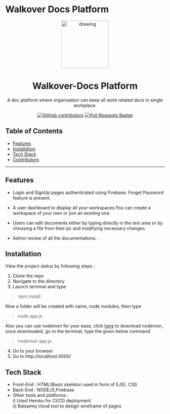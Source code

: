 # Walkover Docs Platform
<p align="center">
 <img src="https://user-images.githubusercontent.com/58841158/153365007-ae1243ba-ddc8-4bb0-a78f-37a213902b5b.jpeg" alt="drawing" height="150" width="150"> 
</p>

 <h1 align="center"> Walkover-Docs Platform </h1>

<p align="center"> A doc platform where organisation can keep all work related docs in single workplace.</p>
<p align="center">
<a href="https://github.com/YASHIKA791/Walkover_DocsProject/graphs/contributors"><img alt="GitHub contributors" src="https://img.shields.io/github/contributors/YASHIKA791/Walkover_DocsProject"></a>
<a href="https://github.com/YASHIKA791/Walkover_DocsProject/pulls"><img src="https://img.shields.io/github/issues-pr/YASHIKA791/Walkover_DocsProject" alt="Pull Requests Badge"/></a>
</p>
 
## Table of Contents

- [Features](#features)
- [Installation](#installation)
- [Tech Stack](#tech-stack)
- [Contributors](#contributors)

---
## Features

- Login and SignUp pages authenticated using Firebase. Forget Password feature is present.

- A user dashboard to display all your workspaces.You can create a workspace of your own or join an existing one.

- Users can edit documents either by typing directly in the text area or by choosing a file from their pc and modifying necessary changes. 

- Admin review of all the documentations.


## Installation

View the project status by following steps :
1. Clone the repo
2. Navigate to the directory
3. Launch terminal and type 
> npm install

Now a folder will be created with name, node modules, then type
> node app.js

Also you can use nodemon for your ease, click <a href="https://www.npmjs.com/package/nodemon">here</a> to download nodemon, 
once downloaded, go to the terminal, type the given below command
> nodemon app.js

4. Go to your browser
5. Go to http://localhost:3000/


## Tech Stack

- Front-End : 
HTML(Basic skeleton used in form of EJS), CSS
- Back-End : 
NODEJS,Firebase
- Other tools and platforms : <br>
i) Used Heroku for CI/CD deployment <br>
ii) Balsamiq cloud tool to design wireframe of pages

